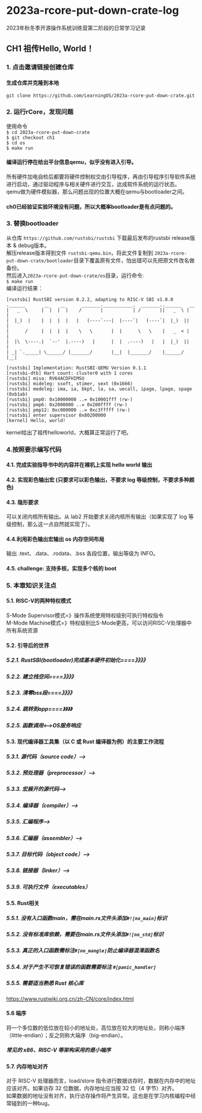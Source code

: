 # 2023a-rcore-put-down-crate-log
2023年秋冬季开源操作系统训练营第二阶段的日常学习记录

## CH1 祖传Hello, World！  

### 1. 点击邀请链接创建仓库
#### 生成仓库并克隆到本地
``git clone https://github.com/LearningOS/2023a-rcore-put-down-crate.git``
### 2. 运行rCore，发现问题
使用命令  
``$ cd 2023a-rcore-put-down-crate``  
``$ git checkout ch1``  
``$ cd os``  
``$ make run``  
#### 编译运行停在给出平台信息qemu，似乎没有进入引导。  
所有硬件加电自检后都要将硬件控制权交由引导程序，再由引导程序引导软件系统进行启动，通过驱动程序与相关硬件进行交互，达成软件系统的运行状态。  
qemu做为硬件模拟器，那么问题出现的位置大概在qemu与bootloader之间。  
#### ch0已经验证实验环境没有问题，所以大概率bootloader是有点问题的。

### 3. 替换bootloader
从仓库
``https://github.com/rustsbi/rustsbi``
下载最后发布的rustsbi release版本 & debug版本。  
解压release版本得到文件 ``rustsbi-qemu.bin``，将此文件复制到
``2023a-rcore-put-down-crate/bootloader``目录下覆盖原有文件，怕出错可以先把原文件改名做备份。  
然后进入``2023a-rcore-put-down-crate/os``目录，运行命令:  
``$ make run``  
编译运行结果：
````
[rustsbi] RustSBI version 0.2.2, adapting to RISC-V SBI v1.0.0
.______       __    __      _______.___________.  _______..______   __
|   _  \     |  |  |  |    /       |           | /       ||   _  \ |  |
|  |_)  |    |  |  |  |   |   (----`---|  |----`|   (----`|  |_)  ||  |
|      /     |  |  |  |    \   \       |  |      \   \    |   _  < |  |
|  |\  \----.|  `--'  |.----)   |      |  |  .----)   |   |  |_)  ||  |
| _| `._____| \______/ |_______/       |__|  |_______/    |______/ |__|

[rustsbi] Implementation: RustSBI-QEMU Version 0.1.1
[rustsbi-dtb] Hart count: cluster0 with 1 cores
[rustsbi] misa: RV64ACDFHIMSU
[rustsbi] mideleg: ssoft, stimer, sext (0x1666)
[rustsbi] medeleg: ima, ia, bkpt, la, sa, uecall, ipage, lpage, spage (0xb1ab)
[rustsbi] pmp0: 0x10000000 ..= 0x10001fff (rw-)
[rustsbi] pmp6: 0x2000000 ..= 0x200ffff (rw-)
[rustsbi] pmp12: 0xc000000 ..= 0xc3fffff (rw-)
[rustsbi] enter supervisor 0x80200000
[kernel] Hello, world!
````
kernel给出了祖传helloworld，大概算正常运行了吧。

### 4.按照要示编写代码
#### 4.1. 完成实验指导书中的内容并在裸机上实现 hello world 输出
#### 4.2. 实现彩色输出宏 (只要求可以彩色输出，不要求 log 等级控制，不要求多种颜色)
#### 4.3. 隐形要求
可以关闭内核所有输出。从 lab2 开始要求关闭内核所有输出（如果实现了 log 等级控制，那么这一点自然就实现了）。
#### 4.4.利用彩色输出宏输出 os 内存空间布局
输出 .text、.data、.rodata、.bss 各段位置，输出等级为 INFO。
#### 4.5. challenge: 支持多核，实现多个核的 boot


### 5. 本章知识关注点
#### 5.1. RISC-V的两种特权模式
S-Mode Supervisor模式=》操作系统使用特权级别可执行特权指令  
M-Mode Machine模式=》特权级别比S-Mode更高，可以访问RISC-V处理器中所有系统资源
#### 5.2. 引导后的世界
##### 5.2.1. RustSBI(bootloader)完成基本硬件初始化====》》》》  
##### 5.2.2. 建立栈空间====》》》》  
##### 5.2.3. 清零bss段====》》》》  
##### 5.2.4. 跳转到app====》》》》  
##### 5.2.5. 函数调用<-->OS服务响应

#### 5.3. 现代编译器工具集（以 C 或 Rust 编译器为例）的主要工作流程

##### 5.3.1. 源代码（source code）–> 
##### 5.3.2. 预处理器（preprocessor）–> 
##### 5.3.3. 宏展开的源代码–> 
##### 5.3.4. 编译器（compiler）–> 
##### 5.3.5. 汇编程序–> 
##### 5.3.6. 汇编器（assembler）–> 
##### 5.3.7. 目标代码（object code）–> 
##### 5.3.8. 链接器（linker）–> 
##### 5.3.9. 可执行文件（executables）

#### 5.5. Rust相关
##### 5.5.1. 没有入口函数main，需在main.rs文件头添加``#![no_main]``标识
##### 5.5.2. 没有标准库依赖，需要在main.rs文件头添加``#![no_std]``标识
##### 5.5.3. 真正的入口函数需标注``#[no_mangle]``防止编译器混淆函数名
##### 5.5.4. 对于产生不可恢复错误的函数需要标注 ``#[panic_handler]``
##### 5.5.5. 需要适当熟悉 Rust 核心库
https://www.rustwiki.org.cn/zh-CN/core/index.html

#### 5.6 端序
将一个多位数的低位放在较小的地址处，高位放在较大的地址处，则称小端序（little-endian）；反之则称大端序（big-endian）。  
##### 常见的 x86、RISC-V 等架构采用的是小端序

#### 5.7. 内存地址对齐
对于 RISC-V 处理器而言，load/store 指令进行数据访存时，数据在内存中的地址应该对齐。如果访存 32 位数据，内存地址应当按 32 位（4 字节）对齐。  
如果数据的地址没有对齐，执行访存操作将产生异常。这也是在学习内核编程中经常碰到的一种bug。